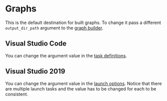 # Graphs

This is the default destination for built graphs. To change it pass a different `output_dir_path` argument to the [graph builder](../../src/graph_builder.cpp).

## Visual Studio Code
You can change the argument value in the [task definitions](../../.vscode/tasks.json#L71).

## Visual Studio 2019
You can change the argument value in the [launch options](../../launch.vs.json#L25). Notice that there are multiple launch tasks and the value has to be changed for each to be consistent.

